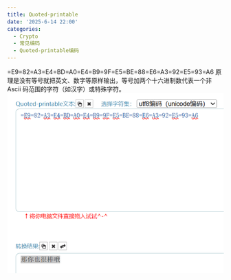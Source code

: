 ```yaml
---
title: Quoted-printable
date: '2025-6-14 22:00'
categories:
  - Crypto
  - 常见编码
  - Quoted-printable编码
---
```

=E9=82=A3=E4=BD=A0=E4=B9=9F=E5=BE=88=E6=A3=92=E5=93=A6
原理是没有等号就把英文、数字等原样输出，等号加两个十六进制数代表一个非 Ascii 码范围的字符（如汉字）或特殊字符。
![](/images/Pastedimage20250601184509.png)